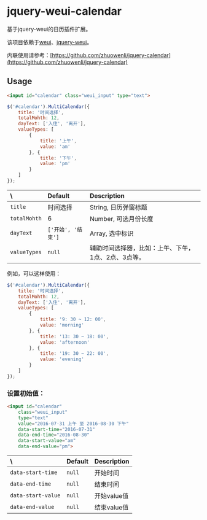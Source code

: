 # jquery-weui-calendar

基于jquery-weui的日历插件扩展。

该项目依赖于[weui](https://github.com/weui/weui)、[jquery-weui](https://github.com/lihongxun945/jquery-weui)。

内联使用请参考：[https://github.com/zhuowenli/jquery-calendar](https://github.com/zhuowenli/jquery-calendar)

## Usage

```html
<input id="calendar" class="weui_input" type="text">
```

```js
$('#calendar').MultiCalendar({
    title: '时间选择',
    totalMohth: 12,
    dayText: ['入住', '离开'],
    valueTypes: [
        {
            title: '上午',
            value: 'am'
        }, {
            title: '下午',
            value: 'pm'
        }
    ]
});
```

\            |  Default          | Description
:------------|:------------------|:-----------
`title`      | 时间选择           | String, 日历弹窗标题
`totalMohth` | 6                 | Number, 可选月份长度
`dayText`    | `['开始', '结束']` | Array, 选中标识
`valueTypes` | `null`            | 辅助时间选择器，比如：上午、下午，1点、2点、3点等。

例如，可以这样使用：

```js
$('#calendar').MultiCalendar({
    title: '时间选择',
    totalMohth: 12,
    dayText: ['入住', '离开'],
    valueTypes: [
        {
            title: '9: 30 ~ 12: 00',
            value: 'morning'
        }, {
            title: '13: 30 ~ 18: 00',
            value: 'afternoon'
        }, {
            title: '19: 30 ~ 22: 00',
            value: 'evening'
        }
    ]
});
```


### 设置初始值：

```html
<input id="calendar"
    class="weui_input"
    type="text"
    value="2016-07-31 上午 至 2016-08-30 下午"
    data-start-time="2016-07-31"
    data-end-time="2016-08-30"
    data-start-value="am"
    data-end-value="pm">
```

\                  |  Default | Description
:------------------|:---------|:------------
`data-start-time`  | `null`   | 开始时间
`data-end-time`    | `null`   | 结束时间
`data-start-value` | `null`   | 开始value值
`data-end-value`   | `null`   | 结束value值

